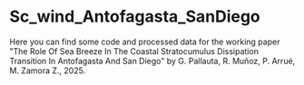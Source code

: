 # Sc_wind_Antofagasta_SanDiego

Here you can find some code and processed data for the working paper "The Role Of Sea Breeze In The Coastal Stratocumulus Dissipation Transition In Antofagasta And San Diego" by G. Pallauta, R. Muñoz, P. Arrué, M. Zamora Z., 2025.

